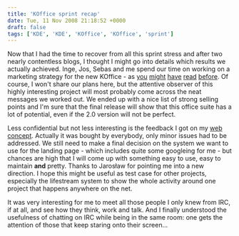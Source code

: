 ```yaml
---
title: 'KOffice sprint recap'
date: Tue, 11 Nov 2008 21:18:52 +0000
draft: false
tags: ['KDE', 'KDE', 'KOffice', 'KOffice', 'sprint']
---
```


Now that I had the time to recover from all this sprint stress and after two nearly contentless blogs, I thought I might go into details which results we actually achieved. Inge, Jos, Sebas and me spend our time on working on a marketing strategy for the new KOffice - as [you](http://vizzzion.org/?blogentry=835) [might](http://ingwa2.blogspot.com/2008/11/koffice-sprint-is-now-officially-on.html) [have](http://cyrilleberger.blogspot.com/2008/11/koffice-release-sprint-day-1_08.html) [read](http://nowwhatthe.blogspot.com/2008/11/koffice-rocks.html) [before](/kde/koffice-sprint/). Of course, I won't share our plans here, but the attentive observer of this highly interesting project will most probably come across the neat messages we worked out. We ended up with a nice list of strong selling points and I'm sure that the final release will show that this office suite has a lot of potential, even if the 2.0 version will not be perfect.

Less confidential but not less interesting is the feedback I got on my [web concept](/netz/koffice-web-concept/). Actually it was bought by everybody, only minor issues had to be addressed. We still need to make a final decision on the system we want to use for the landing page - which includes quite some googleing for me - but chances are high that I will come up with something easy to use, easy to maintain **and** pretty. Thanks to Jarosław for pointing me into a new direction. I hope this might be useful as test case for other projects, especially the lifestream system to show the whole activity around one project that happens anywhere on the net.

It was very interesting for me to meet all those people I only knew from IRC, if at all, and see how they think, work and talk. And I finally understood the usefulness of chatting on IRC while being in the same room: one gets the attention of those that keep staring onto their screen...